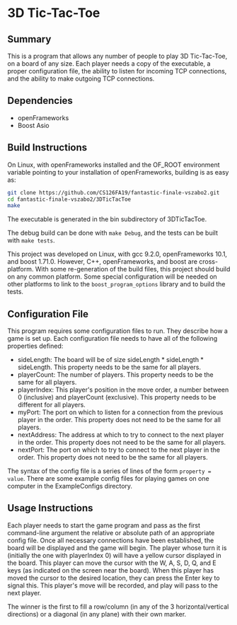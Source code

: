 3D Tic-Tac-Toe
===

## Summary
This is a program that allows any number of people to play 3D Tic-Tac-Toe, on a
board of any size. Each player needs a copy of the executable, a proper
configuration file, the ability to listen for incoming TCP connections, and
the ability to make outgoing TCP connections.

## Dependencies
 * openFrameworks
 * Boost Asio

## Build Instructions
On Linux, with openFrameworks installed and the OF_ROOT environment variable
pointing to your installation of openFrameworks, building is as easy as:
```sh
git clone https://github.com/CS126FA19/fantastic-finale-vszabo2.git
cd fantastic-finale-vszabo2/3DTicTacToe
make
```

The executable is generated in the bin subdirectory of 3DTicTacToe.

The debug build can be done with `make Debug`, and the tests can be built with
`make tests`.

This project was developed on Linux, with gcc 9.2.0, openFrameworks 10.1, and
boost 1.71.0. However, C++, openFrameworks, and boost are cross-platform. With
some re-generation of the build files, this project should build on any common
platform. Some special configuration will be needed on other platforms to link
to the `boost_program_options` library and to build the tests.

## Configuration File
This program requires some configuration files to run. They describe how a game
is set up. Each configuration file needs to have all of the following properties
defined:

 * sideLength: 
   The board will be of size sideLength * sideLength * sideLength.
   This property needs to be the same for all players.
 * playerCount: 
   The number of players.
   This property needs to be the same for all players.
 * playerIndex: 
   This player's position in the move order, a number between 0 (inclusive) and
playerCount (exclusive).
   This property needs to be different for all players.
 * myPort: 
   The port on which to listen for a connection from the previous player in the
order.
   This property does not need to be the same for all players.
 * nextAddress: 
   The address at which to try to connect to the next player in the order.
   This property does not need to be the same for all players.
 * nextPort: 
   The port on which to try to connect to the next player in the order.
   This property does not need to be the same for all players.

The syntax of the config file is a series of lines of the form `property =
value`. There are some example config files for playing games on one computer
in the ExampleConfigs directory.

## Usage Instructions
Each player needs to start the game program and pass as the first command-line
argument the relative or absolute path of an appropriate config file. Once all
necessary connections have been established, the board will be displayed and the
game will begin. The player whose turn it is (initially the one with playerIndex
0) will have a yellow cursor displayed in the board. This player can move the
cursor with the W, A, S, D, Q, and E keys (as indicated on the screen near the
board). When this player has moved the cursor to the desired location, they can
press the Enter key to signal this. This player's move will be recorded, and
play will pass to the next player.

The winner is the first to fill a row/column (in any of the 3
horizontal/vertical directions) or a diagonal (in any plane) with their own
marker.
